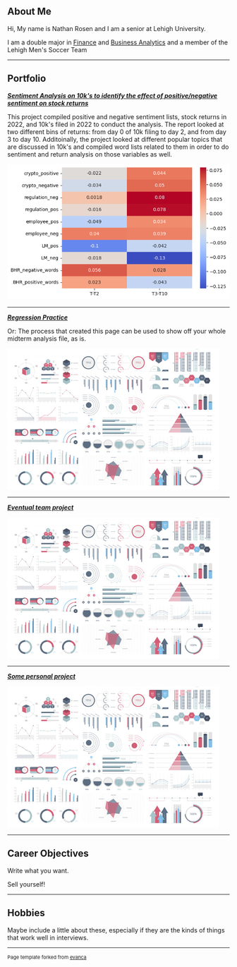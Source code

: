 ## About Me

Hi, My name is Nathan Rosen and I am a senior at Lehigh University. 

I am a double major in [Finance](https://business.lehigh.edu/departments/finance/undergraduate-finance-curriculum) and [Business Analytics](https://business.lehigh.edu/departments/decision-and-technology-analytics/programs/undergraduate-business-analytics-major) and a member of the Lehigh Men's Soccer Team

---

## Portfolio

<!-- You can link to other websites, PDFs in this repo, and other pages in this repo -->

_**[Sentiment Analysis on 10k's to identify the effect of positive/negative sentiment on stock returns](report/report.md)**_

This project compiled positive and negative sentiment lists, stock returns in 2022, and 10k's filed in 2022 to conduct the analysis. The report looked at two different bins of returns: from day 0 of 10k filing to day 2, and from day 3 to day 10. Additoinally, the project looked at different popular topics that are discussed in 10k's and compiled word lists related to them in order to do sentiment and return analysis on those variables as well.

<img src="report/output_28_1.png?raw=true"/>

---

_**[Regression Practice](Regression_practice)**_

Or: The process that created this page can be used to show off your whole midterm analysis file, as is.

<img src="images/dummy_thumbnail.jpg?raw=true"/>

---

_**[Eventual team project](https://donbowen.github.io/teamproject/)**_

<img src="images/dummy_thumbnail.jpg?raw=true"/>

---

_**[Some personal project](/pdf/sample_presentation.pdf)**_

<img src="images/dummy_thumbnail.jpg?raw=true"/>

---

## Career Objectives

Write what you want. 

Sell yourself!

---

## Hobbies

Maybe include a little about these, especially if they are the kinds of things that work well in interviews.

---
<p style="font-size:11px">Page template forked from <a href="https://github.com/evanca/quick-portfolio">evanca</a></p>
<!-- Remove above link if you don't want to attibute -->
